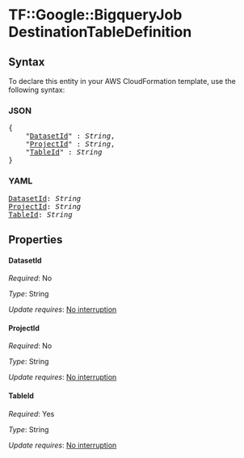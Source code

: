 # TF::Google::BigqueryJob DestinationTableDefinition

## Syntax

To declare this entity in your AWS CloudFormation template, use the following syntax:

### JSON

<pre>
{
    "<a href="#datasetid" title="DatasetId">DatasetId</a>" : <i>String</i>,
    "<a href="#projectid" title="ProjectId">ProjectId</a>" : <i>String</i>,
    "<a href="#tableid" title="TableId">TableId</a>" : <i>String</i>
}
</pre>

### YAML

<pre>
<a href="#datasetid" title="DatasetId">DatasetId</a>: <i>String</i>
<a href="#projectid" title="ProjectId">ProjectId</a>: <i>String</i>
<a href="#tableid" title="TableId">TableId</a>: <i>String</i>
</pre>

## Properties

#### DatasetId

_Required_: No

_Type_: String

_Update requires_: [No interruption](https://docs.aws.amazon.com/AWSCloudFormation/latest/UserGuide/using-cfn-updating-stacks-update-behaviors.html#update-no-interrupt)

#### ProjectId

_Required_: No

_Type_: String

_Update requires_: [No interruption](https://docs.aws.amazon.com/AWSCloudFormation/latest/UserGuide/using-cfn-updating-stacks-update-behaviors.html#update-no-interrupt)

#### TableId

_Required_: Yes

_Type_: String

_Update requires_: [No interruption](https://docs.aws.amazon.com/AWSCloudFormation/latest/UserGuide/using-cfn-updating-stacks-update-behaviors.html#update-no-interrupt)

